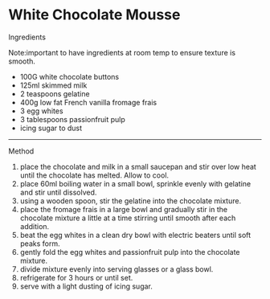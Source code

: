 # White Chocolate Mousse

Ingredients

Note:important to have ingredients at room temp to ensure texture is smooth.

-   100G white chocolate buttons
-   125ml skimmed milk
-   2 teaspoons gelatine
-   400g low fat French vanilla fromage frais
-   3 egg whites
-   3 tablespoons passionfruit pulp
-   icing sugar to dust

--------------------------------------------------------------------------------

Method

1.  place the chocolate and milk in a small saucepan and stir over low heat
    until the chocolate has melted. Allow to cool.
2.  place 60ml boiling water in a small bowl, sprinkle evenly with gelatine and
    stir until dissolved.
3.  using a wooden spoon, stir the gelatine into the chocolate mixture.
4.  place the fromage frais in a large bowl and gradually stir in the chocolate
    mixture a little at a time stirring until smooth after each addition.
5.  beat the egg whites in a clean dry bowl with electric beaters until soft
    peaks form.
6.  gently fold the egg whites and passionfruit pulp into the chocolate mixture.
7.  divide mixture evenly into serving glasses or a glass bowl.
8.  refrigerate for 3 hours or until set.
9.  serve with a light dusting of icing sugar.
